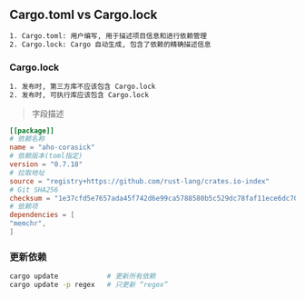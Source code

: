 ## Cargo.toml vs Cargo.lock

```txt
1. Cargo.toml: 用户编写, 用于描述项目信息和进行依赖管理
2. Cargo.lock: Cargo 自动生成, 包含了依赖的精确描述信息
```

### Cargo.lock

```txt
1. 发布时, 第三方库不应该包含 Cargo.lock
2. 发布时, 可执行库应该包含 Cargo.lock
```

> 字段描述

```toml
[[package]]
# 依赖名称
name = "aho-corasick"
# 依赖版本(toml指定)
version = "0.7.18"
# 拉取地址
source = "registry+https://github.com/rust-lang/crates.io-index"
# Git SHA256
checksum = "1e37cfd5e7657ada45f742d6e99ca5788580b5c529dc78faf11ece6dc702656f"
# 依赖项
dependencies = [
"memchr",
]
```

### 更新依赖

```sh
cargo update            # 更新所有依赖
cargo update -p regex   # 只更新 “regex”
```

